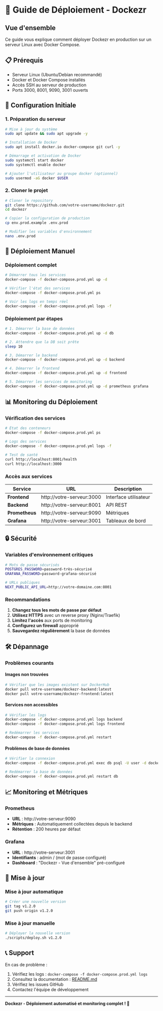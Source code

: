 # 🚀 Guide de Déploiement - Dockezr

## Vue d'ensemble

Ce guide vous explique comment déployer Dockezr en production sur un serveur Linux avec Docker Compose.

## 📋 Prérequis

- Serveur Linux (Ubuntu/Debian recommandé)
- Docker et Docker Compose installés
- Accès SSH au serveur de production
- Ports 3000, 8001, 9090, 3001 ouverts

## 🔧 Configuration Initiale

### 1. **Préparation du serveur**

```bash
# Mise à jour du système
sudo apt update && sudo apt upgrade -y

# Installation de Docker
sudo apt install docker.io docker-compose git curl -y

# Démarrage et activation de Docker
sudo systemctl start docker
sudo systemctl enable docker

# Ajouter l'utilisateur au groupe docker (optionnel)
sudo usermod -aG docker $USER
```

### 2. **Cloner le projet**

```bash
# Cloner le repository
git clone https://github.com/votre-username/dockezr.git
cd dockezr

# Copier la configuration de production
cp env.prod.example .env.prod

# Modifier les variables d'environnement
nano .env.prod
```

## 🚀 Déploiement Manuel

### Déploiement complet

```bash
# Démarrer tous les services
docker-compose -f docker-compose.prod.yml up -d

# Vérifier l'état des services
docker-compose -f docker-compose.prod.yml ps

# Voir les logs en temps réel
docker-compose -f docker-compose.prod.yml logs -f
```

### Déploiement par étapes

```bash
# 1. Démarrer la base de données
docker-compose -f docker-compose.prod.yml up -d db

# 2. Attendre que la DB soit prête
sleep 10

# 3. Démarrer le backend
docker-compose -f docker-compose.prod.yml up -d backend

# 4. Démarrer le frontend
docker-compose -f docker-compose.prod.yml up -d frontend

# 5. Démarrer les services de monitoring
docker-compose -f docker-compose.prod.yml up -d prometheus grafana
```

## 📊 Monitoring du Déploiement

### Vérification des services

```bash
# État des conteneurs
docker-compose -f docker-compose.prod.yml ps

# Logs des services
docker-compose -f docker-compose.prod.yml logs -f

# Test de santé
curl http://localhost:8001/health
curl http://localhost:3000
```

### Accès aux services

| Service | URL | Description |
|---------|-----|-------------|
| **Frontend** | http://votre-serveur:3000 | Interface utilisateur |
| **Backend** | http://votre-serveur:8001 | API REST |
| **Prometheus** | http://votre-serveur:9090 | Métriques |
| **Grafana** | http://votre-serveur:3001 | Tableaux de bord |

## 🔒 Sécurité

### Variables d'environnement critiques

```bash
# Mots de passe sécurisés
POSTGRES_PASSWORD=password-très-sécurisé
GRAFANA_PASSWORD=password-grafana-sécurisé

# URLs publiques
NEXT_PUBLIC_API_URL=http://votre-domaine.com:8001
```

### Recommandations

1. **Changez tous les mots de passe par défaut**
2. **Utilisez HTTPS** avec un reverse proxy (Nginx/Traefik)
3. **Limitez l'accès** aux ports de monitoring
4. **Configurez un firewall** approprié
5. **Sauvegardez régulièrement** la base de données

## 🛠️ Dépannage

### Problèmes courants

#### Images non trouvées
```bash
# Vérifier que les images existent sur DockerHub
docker pull votre-username/dockezr-backend:latest
docker pull votre-username/dockezr-frontend:latest
```

#### Services non accessibles
```bash
# Vérifier les logs
docker-compose -f docker-compose.prod.yml logs backend
docker-compose -f docker-compose.prod.yml logs frontend

# Redémarrer les services
docker-compose -f docker-compose.prod.yml restart
```

#### Problèmes de base de données
```bash
# Vérifier la connexion
docker-compose -f docker-compose.prod.yml exec db psql -U user -d dockezr

# Redémarrer la base de données
docker-compose -f docker-compose.prod.yml restart db
```

## 📈 Monitoring et Métriques

### Prometheus

- **URL** : http://votre-serveur:9090
- **Métriques** : Automatiquement collectées depuis le backend
- **Rétention** : 200 heures par défaut

### Grafana

- **URL** : http://votre-serveur:3001
- **Identifiants** : admin / (mot de passe configuré)
- **Dashboard** : "Dockezr - Vue d'ensemble" pré-configuré

## 🔄 Mise à jour

### Mise à jour automatique

```bash
# Créer une nouvelle version
git tag v1.2.0
git push origin v1.2.0
```

### Mise à jour manuelle

```bash
# Déployer la nouvelle version
./scripts/deploy.sh v1.2.0
```

## 📞 Support

En cas de problème :

1. Vérifiez les logs : `docker-compose -f docker-compose.prod.yml logs`
2. Consultez la documentation : [README.md](README.md)
3. Vérifiez les issues GitHub
4. Contactez l'équipe de développement

---

**Dockezr - Déploiement automatisé et monitoring complet ! 🎯**
